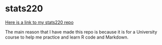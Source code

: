 # stats220
[Here is a link to my stats220 repo](https://github.com/SyzygyNZ/stats220)  

The main reason that I have made this repo is because it is for a University course to help me practice and learn R code and Markdown.
